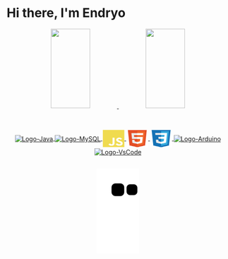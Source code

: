 # Hi there, I'm Endryo 

<div align="center">
  <a href="https://github.com/EndryoMachado">
  <img height="180em" width="42%" src="https://github-readme-stats.vercel.app/api?username=EndryoMachado&show_icons=true&theme=dark&include_all_commits=true&count_private=true"/>
  <img height="180em" width="42%" src="https://github-readme-stats.vercel.app/api/top-langs/?username=EndryoMachado&layout=compact&langs_count=7&theme=dark"/>
</div>

##

<div style="display: inline_block" align="center"><br>
  <img align="center" alt="Logo-Java" height="40" width="50" src="https://cdn.jsdelivr.net/gh/devicons/devicon/icons/java/java-original.svg">
  <img align="center" alt="Logo-MySQL" height="40" width="50" src="https://cdn.jsdelivr.net/gh/devicons/devicon/icons/mysql/mysql-plain.svg">
  <img align="center" alt="Logo-Js" height="40" width="50" src="https://raw.githubusercontent.com/devicons/devicon/master/icons/javascript/javascript-plain.svg">
  <img align="center" alt="Logo-HTML" height="40" width="50" src="https://raw.githubusercontent.com/devicons/devicon/master/icons/html5/html5-original.svg">
  <img align="center" alt="Logo-CSS" height="40" width="50" src="https://raw.githubusercontent.com/devicons/devicon/master/icons/css3/css3-original.svg">
  <img align="center" alt="Logo-Arduino" height="40" width="50" src="https://cdn.jsdelivr.net/gh/devicons/devicon/icons/arduino/arduino-original.svg">
  <img align="center" alt="Logo-VsCode" height="40" width="50" src="https://cdn.jsdelivr.net/gh/devicons/devicon/icons/vscode/vscode-original.svg">
</div>

##
<div align="center">
  <img align="center" alt="Logo-VsCode" src="https://github.com/EndryoMachado/EndryoMachado/blob/output/github-contribution-grid-snake.svg">
</div>

<!--
**EndryoMachado/EndryoMachado** is a ✨ _special_ ✨ repository because its `README.md` (this file) appears on your GitHub profile.

Here are some ideas to get you started:
- Student and technology enthusiast
- I have an interest in business, science and technology
- I’m currently learning Web and Mobile Development
- Pronouns: he/him
- :brazil:
![Snake animation](https://github.com/EndryoMachado/EndryoMachado/blob/output/github-contribution-grid-snake.svg)
- 🔭 I’m currently working on ...
- 🌱 I’m currently learning ...
- 👯 I’m looking to collaborate on ...
- 🤔 I’m looking for help with ...
- 💬 Ask me about ...
- 📫 How to reach me: ...
- 😄 Pronouns: ...
- ⚡ Fun fact: ...
-->
